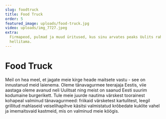 ```yaml
---
slug: foodtruck
title: Food Truck
order: 5
featured_image: uploads/food-truck.jpg
video: uploads/img_7727.jpeg
extra:
  Firmapeod, pulmad ja muud üritused, kus sinu arvates peaks Uulits rahva maitsemeeli
  hellitama.
---
```


# Food Truck

Meil on hea meel, et jagate meie kirge heade maitsete vastu - see on innustanud meid laienema. Oleme tänavagurmee teerajaja Eestis, viie aastaga oleme avanud neli Uulitsat ning meist on saanud Eesti suurim kodumaine burgerikett. Tule meie juurde nautima värskest toorainest kohapeal valminud tänavagurmeed: friikaid värsketest kartulitest, leegil grillitud mahlaseid veiselihapihve käsitsi valmistatud krõbedate kuklite vahel ja imemaitsvaid kastmeid, mis on valminud meie köögis.
